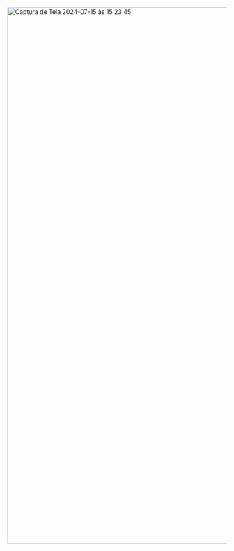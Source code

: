<img width="1231" alt="Captura de Tela 2024-07-15 às 15 23 45" src="https://github.com/user-attachments/assets/c03d9b51-246e-4094-b781-bbe5c7d1e58b">
